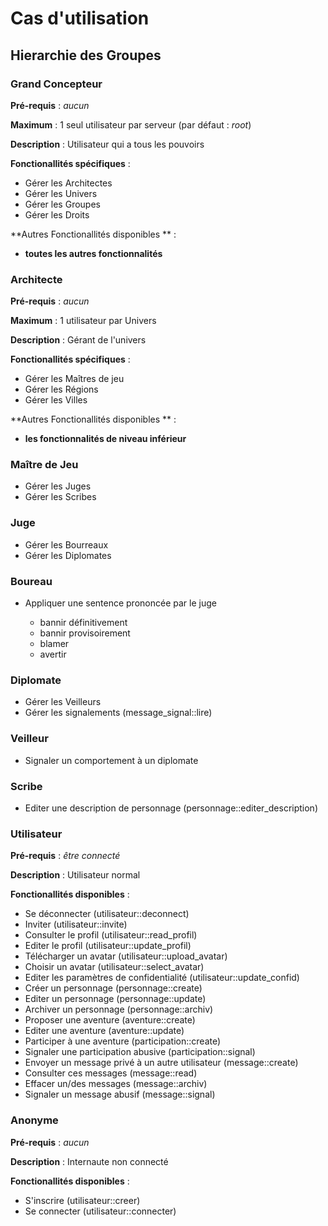 # Cas d'utilisation


## Hierarchie des Groupes

### Grand Concepteur

**Pré-requis** : *aucun*

**Maximum** : 1 seul utilisateur par serveur (par défaut : *root*)

**Description** : Utilisateur qui a tous les pouvoirs

**Fonctionallités spécifiques** :

* Gérer les Architectes
* Gérer les Univers
* Gérer les Groupes
* Gérer les Droits

**Autres Fonctionallités disponibles ** :

* **toutes les autres fonctionnalités**

### Architecte

**Pré-requis** : *aucun*

**Maximum** : 1 utilisateur par Univers

**Description** : Gérant de l'univers

**Fonctionallités spécifiques** :

* Gérer les Maîtres de jeu
* Gérer les Régions
* Gérer les Villes

**Autres Fonctionallités disponibles ** :

* **les fonctionnalités de niveau inférieur**

### Maître de Jeu

* Gérer les Juges
* Gérer les Scribes

### Juge

* Gérer les Bourreaux
* Gérer les Diplomates

### Boureau

* Appliquer une sentence prononcée par le juge

    * bannir définitivement
    * bannir provisoirement
    * blamer
    * avertir

### Diplomate

* Gérer les Veilleurs
* Gérer les signalements (message_signal::lire)

### Veilleur

* Signaler un comportement à un diplomate

### Scribe

* Editer une description de personnage (personnage::editer_description)

### Utilisateur

**Pré-requis** : *être connecté*

**Description** : Utilisateur normal

**Fonctionallités disponibles** :

* Se déconnecter             (utilisateur::deconnect)
* Inviter                    (utilisateur::invite)
* Consulter le profil        (utilisateur::read_profil)
* Editer le profil           (utilisateur::update_profil)
* Télécharger un avatar      (utilisateur::upload_avatar)
* Choisir un avatar          (utilisateur::select_avatar)
* Editer les paramètres de confidentialité (utilisateur::update_confid)
* Créer un personnage        (personnage::create)
* Editer un personnage       (personnage::update)
* Archiver un personnage     (personnage::archiv)
* Proposer une aventure      (aventure::create)
* Editer une aventure        (aventure::update)
* Participer à une aventure  (participation::create)
* Signaler une participation abusive (participation::signal)
* Envoyer un message privé à un autre utilisateur (message::create)
* Consulter ces messages     (message::read)
* Effacer un/des messages    (message::archiv)
* Signaler un message abusif (message::signal)

### Anonyme

**Pré-requis** : *aucun*

**Description** : Internaute non connecté

**Fonctionallités disponibles** :

* S'inscrire                 (utilisateur::creer)
* Se connecter               (utilisateur::connecter)